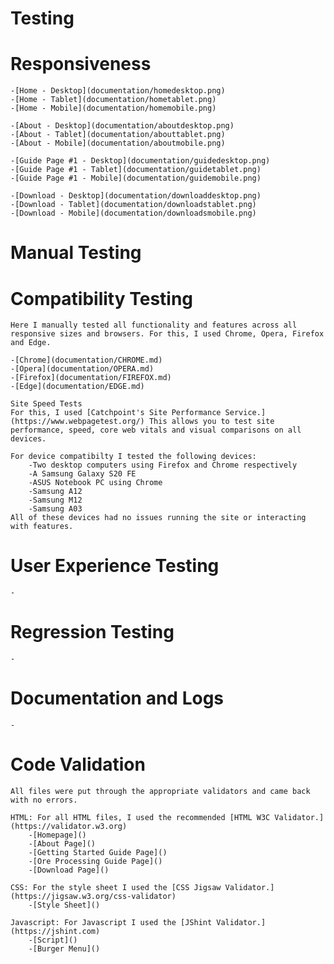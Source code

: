 # Testing


# Responsiveness
    -[Home - Desktop](documentation/homedesktop.png)
    -[Home - Tablet](documentation/hometablet.png)
    -[Home - Mobile](documentation/homemobile.png)

    -[About - Desktop](documentation/aboutdesktop.png)
    -[About - Tablet](documentation/abouttablet.png)
    -[About - Mobile](documentation/aboutmobile.png)

    -[Guide Page #1 - Desktop](documentation/guidedesktop.png)
    -[Guide Page #1 - Tablet](documentation/guidetablet.png)
    -[Guide Page #1 - Mobile](documentation/guidemobile.png)

    -[Download - Desktop](documentation/downloaddesktop.png)
    -[Download - Tablet](documentation/downloadstablet.png)
    -[Download - Mobile](documentation/downloadsmobile.png)

# Manual Testing


# Compatibility Testing
    Here I manually tested all functionality and features across all responsive sizes and browsers. For this, I used Chrome, Opera, Firefox and Edge.

    -[Chrome](documentation/CHROME.md)
    -[Opera](documentation/OPERA.md)
    -[Firefox](documentation/FIREFOX.md)
    -[Edge](documentation/EDGE.md)
    
    Site Speed Tests
    For this, I used [Catchpoint's Site Performance Service.](https://www.webpagetest.org/) This allows you to test site performance, speed, core web vitals and visual comparisons on all devices. 

    For device compatibilty I tested the following devices:
        -Two desktop computers using Firefox and Chrome respectively
        -A Samsung Galaxy S20 FE
        -ASUS Notebook PC using Chrome
        -Samsung A12
        -Samsung M12
        -Samsung A03
    All of these devices had no issues running the site or interacting with features.
    
# User Experience Testing
    -

# Regression Testing
    -

# Documentation and Logs
    -

# Code Validation
    All files were put through the appropriate validators and came back with no errors. 

    HTML: For all HTML files, I used the recommended [HTML W3C Validator.](https://validator.w3.org)
        -[Homepage]()
        -[About Page]()
        -[Getting Started Guide Page]()
        -[Ore Processing Guide Page]()
        -[Download Page]()

    CSS: For the style sheet I used the [CSS Jigsaw Validator.](https://jigsaw.w3.org/css-validator)
        -[Style Sheet]()

    Javascript: For Javascript I used the [JShint Validator.](https://jshint.com)
        -[Script]()
        -[Burger Menu]()

    
